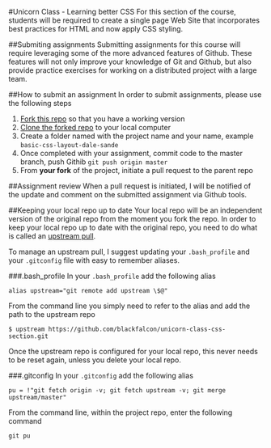 #Unicorn Class - Learning better CSS
For this section of the course, students will be required to create a single page Web Site that incorporates best practices for HTML and now apply CSS styling. 

##Submiting assignments
Submitting assignments for this course will require leveraging some of the more advanced features of Github. These features will not only improve your knowledge of Git and Github, but also provide practice exercises for working on a distributed project with a large team. 

##How to submit an assignment
In order to submit assignments, please use the following steps

1. [Fork this repo][1] so that you have a working version
1. [Clone the forked repo][2] to your local computer
1. Create a folder named with the project name and your name, example `basic-css-layout-dale-sande`
1. Once completed with your assignment, commit code to the master branch, push Githib `git push origin master`
1. From __your fork__ of the project, initiate a pull request to the parent repo

##Assignment review
When a pull request is initiated, I will be notified of the update and comment on the submitted assignment via Github tools. 

##Keeping your local repo up to date
Your local repo will be an independent version of the original repo from the moment you fork the repo. In order to keep your local repo up to date with the original repo, you need to do what is called an [upstream pull][3].

To manage an upstream pull, I suggest updating your `.bash_profile` and your `.gitconfig` file with easy to remember aliases. 

###.bash_profile
In your `.bash_profile` add the following alias

```
alias upstream="git remote add upstream \$@"
```

From the command line you simply need to refer to the alias and add the path to the upstream repo

```
$ upstream https://github.com/blackfalcon/unicorn-class-css-section.git
```

Once the upstream repo is configured for your local repo, this never needs to be reset again, unless you delete your local repo. 

###.gitconfig
In your `.gitconfig` add the following alias

```
pu = !"git fetch origin -v; git fetch upstream -v; git merge upstream/master"
```

From the command line, within the project repo, enter the following command

```
git pu 
```




[1]:https://help.github.com/articles/fork-a-repo
[2]:https://help.github.com/articles/fork-a-repo#step-2-clone-your-fork
[3]:https://help.github.com/articles/syncing-a-fork
